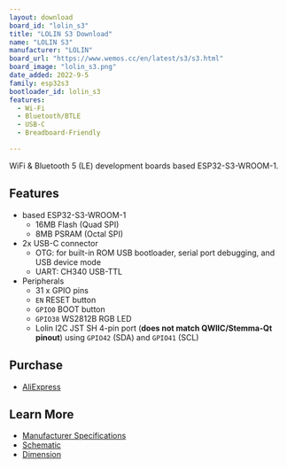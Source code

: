 ```yaml
---
layout: download
board_id: "lolin_s3"
title: "LOLIN S3 Download"
name: "LOLIN S3"
manufacturer: "LOLIN"
board_url: "https://www.wemos.cc/en/latest/s3/s3.html"
board_image: "lolin_s3.png"
date_added: 2022-9-5
family: esp32s3
bootloader_id: lolin_s3
features:
  - Wi-Fi
  - Bluetooth/BTLE
  - USB-C
  - Breadboard-Friendly

---
```


WiFi & Bluetooth 5 (LE) development boards based ESP32-S3-WROOM-1.

## Features

- based ESP32-S3-WROOM-1
  - 16MB Flash (Quad SPI)
  - 8MB PSRAM (Octal SPI)
- 2x USB-C connector
  - OTG: for built-in ROM USB bootloader, serial port debugging, and USB device mode
  - UART: CH340 USB-TTL
- Peripherals
  - 31 x GPIO pins
  - `EN` RESET button
  - `GPIO0` BOOT button
  - `GPIO38` WS2812B RGB LED 
  - Lolin I2C JST SH 4-pin port (**does not match QWIIC/Stemma-Qt pinout**) using `GPIO42` (SDA) and `GPIO41` (SCL)


## Purchase

* [AliExpress](https://www.aliexpress.com/item/3256804457160611.html)

## Learn More

* [Manufacturer Specifications](https://www.wemos.cc/en/latest/s3/s3.html)
* [Schematic](https://www.wemos.cc/en/latest/_static/files/sch_s3_v1.0.0.pdf)
* [Dimension](https://www.wemos.cc/en/latest/_static/files/dim_s3_v1.0.0.pdf)

